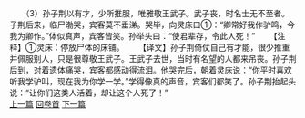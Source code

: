 　　（3）孙子荆以有才，少所推服，唯雅敬王武子。武子丧，时名士无不至者。子荆后来，临尸渤哭，宾客莫不垂涕。哭毕，向灵床曰①：“卿常好我作驴鸣，今我为卿作。”体似真声，宾客皆笑。孙举头曰：“使君辈存，令此人死！”
　　【注释】①灵床：停放尸体的床铺。
　　【译文】孙子荆倚仗自己有才能，很少推重并佩服别人，只是很尊敬王武子。王武子去世，当时有名望的人都来吊丧。孙子荆后到，对着遗体痛哭，宾客都感动得流泪。他哭完后，朝着灵床说：“你平时喜欢听我学驴叫，现在我为你学一学。”学得像真的声音，宾客们都笑了。孙子荆抬起头说：“让你们这类人活着，却让这个人死了！”
<br>[上一篇](17_02) [回卷首](17_00) [下一篇](17_04)
